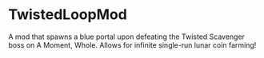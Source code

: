 # TwistedLoopMod
A mod that spawns a blue portal upon defeating the Twisted Scavenger boss on A Moment, Whole. Allows for infinite single-run lunar coin farming!

